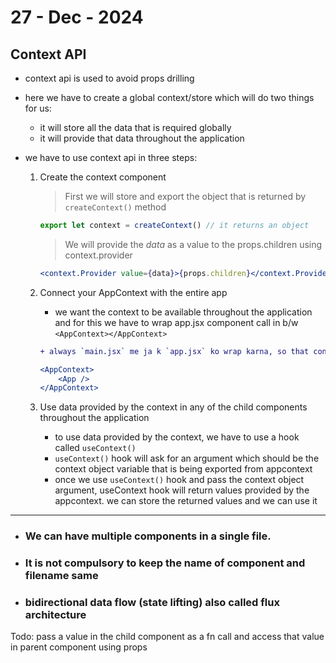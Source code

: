 # 27 - Dec - 2024

## Context API

- context api is used to avoid props drilling
- here we have to create a global context/store which will do two things for us:

    - it will store all the data that is required globally
    - it will provide that data throughout the application

- we have to use context api in three steps:

    1. Create the context component 

        > First we will store and export the object that is returned by `createContext()` method

        ```jsx
        export let context = createContext() // it returns an object
        ```

        > We will provide the *data* as a value to the props.children using context.provider

        ```jsx
        <context.Provider value={data}>{props.children}</context.Provider>

        ```
    
    2. Connect your AppContext with the entire app

        - we want the context to be available throughout the application and for this we have to wrap app.jsx component call in b/w `<AppContext></AppContext>`

        ```diff
        + always `main.jsx` me ja k `app.jsx` ko wrap karna, so that context/store throughout the app kaam kre like this ⬇️
        ```

        ```jsx
        <AppContext>
            <App />
        </AppContext>
        ```

    3. Use data provided by the context in any of the child components throughout the application

        - to use data provided by the context, we have to use a hook called `useContext()`
        - `useContext()` hook will ask for an argument which should be the context object variable that is being exported from appcontext
        - once we use `useContext()` hook and pass the context object argument, useContext hook will return values provided by the appcontext. we can store the returned values and we can use it

---- 

- ### We can have multiple components in a single file.

- ### It is not compulsory to keep the name of component and filename same 

- ### bidirectional data flow (state lifting) also called flux architecture


Todo: pass a value in the child component as a fn call and access that value in parent component using props